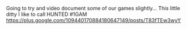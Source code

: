 Going to try and video document some of our games slightly...  This little ditty I like to call HUNTED  #1GAM https://plus.google.com/109440170884180647149/posts/T83fTEw3wyY